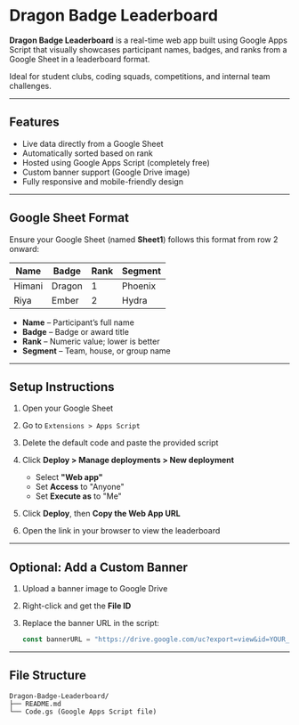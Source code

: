 
# Dragon Badge Leaderboard

**Dragon Badge Leaderboard** is a real-time web app built using Google Apps Script that visually showcases participant names, badges, and ranks from a Google Sheet in a leaderboard format.

Ideal for student clubs, coding squads, competitions, and internal team challenges.

---

## Features

* Live data directly from a Google Sheet
* Automatically sorted based on rank
* Hosted using Google Apps Script (completely free)
* Custom banner support (Google Drive image)
* Fully responsive and mobile-friendly design

---

## Google Sheet Format

Ensure your Google Sheet (named **Sheet1**) follows this format from row 2 onward:

| Name   | Badge  | Rank | Segment |
| ------ | ------ | ---- | ------- |
| Himani | Dragon | 1    | Phoenix |
| Riya   | Ember  | 2    | Hydra   |

* **Name** – Participant’s full name
* **Badge** – Badge or award title
* **Rank** – Numeric value; lower is better
* **Segment** – Team, house, or group name

---

## Setup Instructions

1. Open your Google Sheet
2. Go to `Extensions > Apps Script`
3. Delete the default code and paste the provided script
4. Click **Deploy > Manage deployments > New deployment**

   * Select **"Web app"**
   * Set **Access** to "Anyone"
   * Set **Execute as** to "Me"
5. Click **Deploy**, then **Copy the Web App URL**
6. Open the link in your browser to view the leaderboard

---

## Optional: Add a Custom Banner

1. Upload a banner image to Google Drive
2. Right-click and get the **File ID**
3. Replace the banner URL in the script:

   ```javascript
   const bannerURL = "https://drive.google.com/uc?export=view&id=YOUR_FILE_ID";
   ```

---

## File Structure

```
Dragon-Badge-Leaderboard/
├── README.md
└── Code.gs (Google Apps Script file)
```

